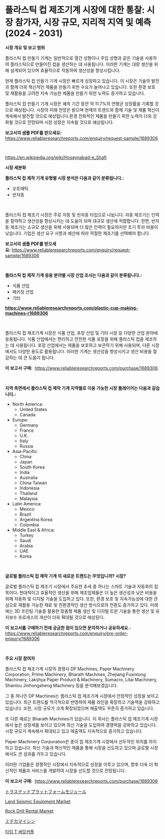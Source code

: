 <p><h1>플라스틱 컵 제조기계 시장에 대한 통찰: 시장 참가자, 시장 규모, 지리적 지역 및 예측 (2024 - 2031)</h1></p><p><strong>시장 개요 및 보고 범위</strong></p>
<p><p>플라스틱 컵 만들기 기계는 일반적으로 열간 성형이나 주입 성형과 같은 기술을 사용하여 플라스틱으로 만들어진 컵을 생산하는 데 사용됩니다. 이러한 기계는 대량 생산을 위해 설계되어 있으며 효율적으로 작동하여 생산성을 향상시킵니다.</p><p>현재 플라스틱 컵 만들기 기계 시장은 빠르게 성장하고 있습니다. 이 시장은 기술의 발전과 함께 더욱 혁신적인 제품을 만들기 위한 수요가 늘어나고 있습니다. 또한 환경 보호 및 재활용을 고려한 지속 가능한 제품을 만들기 위한 노력도 증가하고 있습니다.</p><p>플라스틱 컵 만들기 기계 시장은 예측 기간 동안 약 11.7%의 연평균 성장률을 기록할 것으로 예상됩니다. 시장의 미래 전망은 밝으며 현재의 트렌드와 함께 기술 및 제품 혁신이 계속해서 발전할 것으로 예상됩니다.환경 친화적인 제품을 만들기 위한 노력이 더욱 강화될 것으로 전망되며 시장 성장은 지속될 것으로 예상됩니다.</p></p>
<p><strong>보고서의 샘플 PDF를 받으세요:</strong> <a href="https://www.reliableresearchreports.com/enquiry/request-sample/1689306">https://www.reliableresearchreports.com/enquiry/request-sample/1689306</a></p>
<p>&nbsp;</p>
<p><a href="https://en.wikipedia.org/wiki/Hoseynabad-e_Shafi">https://en.wikipedia.org/wiki/Hoseynabad-e_Shafi</a></p>
<p><strong>시장 세분화</strong></p>
<p><strong>플라스틱 컵 제작 기계 유형별 시장 분석은 다음과 같이 분류됩니다.:</strong></p>
<p><ul><li>오토매틱</li><li>반자동</li></ul></p>
<p>&nbsp;</p>
<p><p>플라스틱 컵 제조기 시장은 주로 자동 및 반자동 타입으로 나뉩니다. 자동 제조기는 인력을 절약하고 생산성을 향상시키는 데 도움이 되며 대규모 생산에 적합합니다. 한편, 반자동 제조기는 소규모 생산을 위해 사용되며 더 많은 인력이 필요하지만 초기 투자 비용이 낮습니다. 기업은 생산 요구 사항과 예산에 따라 적절한 제조기를 선택해야 합니다.</p></p>
<p><strong>보고서의 샘플 PDF를 받으세요:</strong>&nbsp;<a href="https://www.reliableresearchreports.com/enquiry/request-sample/1689306">https://www.reliableresearchreports.com/enquiry/request-sample/1689306</a></p>
<p>&nbsp;</p>
<p><strong> 플라스틱 컵 제작 기계 응용 분야별 시장 산업 조사는 다음과 같이 분류됩니다.:</strong></p>
<p><ul><li>식품 산업</li><li>패키징 산업</li><li>기타</li></ul></p>
<p><strong><a href="https://www.reliableresearchreports.com/plastic-cup-making-machines-r1689306">https://www.reliableresearchreports.com/plastic-cup-making-machines-r1689306</a></strong></p>
<p>&nbsp;</p>
<p><p>플라스틱 컵 제조기계 시장은 식품 산업, 포장 산업 및 기타 시장 등 다양한 산업 분야에 응용됩니다. 식품 산업에서는 편리하고 안전한 식품 포장을 위해 플라스틱 컵을 제조하는 데 사용됩니다. 포장 산업에서는 제품을 보호하고 보관하기 위해 사용되며, 다른 시장에서도 다양한 용도로 활용됩니다. 이러한 기계는 생산성을 향상시키고 생산 비용을 절감하는 데 큰 도움이 됩니다.</p></p>
<p><strong>이 보고서 구매:</strong>&nbsp; <a href="https://www.reliableresearchreports.com/purchase/1689306">https://www.reliableresearchreports.com/purchase/1689306</a></p>
<p>&nbsp;</p>
<p><strong>지역 측면에서 플라스틱 컵 제작 기계 지역별로 이용 가능한 시장 플레이어는 다음과 같습니다.:</strong></p>
<p><ul>
    <li>
        North America:
        <ul>
            <li>United States</li>
            <li>Canada</li>
        </ul>
    </li>
    <li>
        Europe:
        <ul>
            <li>Germany</li>
            <li>France</li>
            <li>U.K.</li>
            <li>Italy</li>
            <li>Russia</li>
        </ul>
    </li>
    <li>
        Asia-Pacific:
        <ul>
            <li>China</li>
            <li>Japan</li>
            <li>South Korea</li>
            <li>India</li>
            <li>Australia</li>
            <li>China Taiwan</li>
            <li>Indonesia</li>
            <li>Thailand</li>
            <li>Malaysia</li>
        </ul>
    </li>
    <li>
        Latin America:
        <ul>
            <li>Mexico</li>
            <li>Brazil</li>
            <li>Argentina Korea</li>
            <li>Colombia</li>
        </ul>
    </li>
    <li>
        Middle East & Africa:
        <ul>
            <li>Turkey</li>
            <li>Saudi</li>
            <li>Arabia</li>
            <li>UAE</li>
            <li>Korea</li>
        </ul>
    </li>
    </ul></p>
<p>&nbsp;</p>
<p><strong>글로벌 플라스틱 컵 제작 기계 의 새로운 트렌드는 무엇입니까? 시장?</strong></p>
<p><p>글로벌 플라스틱 컵 제조기 시장에서 주요한 추세 중 하나는 스마트 기술과 자동화의 접목이다. 현대적이고 효율적인 생산을 위해 제조업체들은 더 높은 생산성과 낮은 비용을 위해 자동화 및 디지털 기술을 도입하고 있다. 또한, 환경 보호 및 지속가능성에 대한 관심으로 재활용 가능한 재료 및 친환경적인 생산 방식으로의 전환도 증가하고 있다. 미래에는 3D 프린팅 기술을 활용한 맞춤형 제품 생산 및 디지털 트윈 기술을 통한 생산 및 유지보수 프로세스의 개선이 더욱 확대될 것으로 예상된다.</p></p>
<p><strong>이 보고서를 구매하기 전에 궁금한 점이 있으면 문의하거나 공유하세요.</strong>- <a href="https://www.reliableresearchreports.com/enquiry/pre-order-enquiry/1689306">https://www.reliableresearchreports.com/enquiry/pre-order-enquiry/1689306</a></p>
<p>&nbsp;</p>
<p><strong>주요 시장 참여자</strong></p>
<p><p>플라스틱 컵 제조기계 시장의 경쟁사 DP Machines, Paper Machinery Corporation, Prime Machinery, Bharath Machines, Zhejiang Fuxinlong Machinery, Lakshya Paper Product & Machinery, Sumacro, Litai Machinery, Shantou Jinhongsheng Machinery 등을 분석해보겠습니다.</p><p>그 중 하나인 DP Machines는 플라스틱 컵 제조기계 시장에서 안정적인 성장을 보이고 있습니다. 최근 트렌드를 적극적으로 반영하여 제품 라인을 확장하고 기술력을 강화하고 있습니다. 또한, 시장 규모가 크게 확장되었으며 매출액도 꾸준히 증가하고 있습니다.</p><p>또 다른 예로는 Bharath Machines가 있습니다. 이 회사는 플라스틱 컵 제조기계 시장에서 높은 성장세를 보이고 있으며 최신 기술을 도입하여 경쟁력을 강화하고 있습니다. 시장 규모가 계속해서 확대되고 있고 매출액도 지속적으로 증가하고 있습니다.</p><p>Paper Machinery Corporation은 종이 컵 제조기계 시장에서 선두적인 위치를 차지하고 있습니다. 최신 기술과 혁신적인 제품을 통해 시장을 선도하고 있으며 글로벌 시장에서도 큰 성과를 거두고 있습니다.</p><p>이러한 기업들은 경쟁적인 시장에서 지속적으로 성장을 이루고 있으며, 향후 더욱 더 혁신적인 제품과 서비스를 개발하여 시장을 선도할 것으로 전망됩니다.</p></p>
<p><strong>이 보고서 구매:</strong>&nbsp;&nbsp;<a href="https://www.reliableresearchreports.com/purchase/1689306">https://www.reliableresearchreports.com/purchase/1689306</a></p>
<p><p><a href="https://medium.com/@mares423/%E4%BF%A1%E9%A0%BC%E3%81%A7%E3%81%8D%E3%82%8B%E3%83%97%E3%83%A9%E3%83%83%E3%83%88%E3%83%95%E3%82%A9%E3%83%BC%E3%83%A0%E3%83%A2%E3%82%B8%E3%83%A5%E3%83%BC%E3%83%AB%E5%B8%82%E5%A0%B4%E3%81%AE%E8%A6%8F%E6%A8%A1-%E3%82%B7%E3%82%A7%E3%82%A2-%E3%83%88%E3%83%AC%E3%83%B3%E3%83%89%E5%88%86%E6%9E%90%E3%83%AC%E3%83%9D%E3%83%BC%E3%83%88-%E8%A3%BD%E5%93%81-led%E3%83%A2%E3%82%B8%E3%83%A5%E3%83%BC%E3%83%AB-%E3%82%BB%E3%82%AD%E3%83%A5%E3%82%A2%E3%83%9E%E3%82%A4%E3%82%AF%E3%83%AD%E3%82%B3%E3%83%B3%E3%83%88%E3%83%AD%E3%83%BC%E3%83%A9-tpm-%E3%81%8A%E3%82%88%E3%81%B3%E3%82%BB%E3%82%B0%E3%83%A1%E3%83%B3%E3%83%88%E4%BA%88%E6%B8%AC-2024%E5%B9%B4%E3%81%8B%E3%82%892031%E5%B9%B4%E3%81%BE%E3%81%A7-1aa5ecf69747">トラステッドプラットフォームモジュール</a></p><p><a href="https://medium.com/@bethelokon998/land-seismic-equipment-market-research-report-market-forecast-and-growth-prospects-with-a-steady-418bff0ed224">Land Seismic Equipment Market</a></p><p><a href="https://github.com/dylanObrien626/Market-Research-Report-List-1/blob/main/rock-drill-rental-market.md">Rock Drill Rental Market</a></p><p><a href="https://github.com/TerrellConn/Market-Research-Report-List-2/blob/main/291288545677.md">ミデカマイシン</a></p><p><a href="https://medium.com/@conradkirrlin76575/t%EC%97%B4%EC%A0%84-%EB%8C%80%EC%88%98%EC%94%A8%EC%9E%A5%EC%B9%98-%EC%8B%9C%EC%9E%A5-%EA%B7%9C%EB%AA%A8%EB%8A%94-%EC%97%B0%ED%8F%89%EA%B7%A0-%EC%84%B1%EC%9E%A5%EB%A5%A0%EC%9D%B4-10-1-%EB%A1%9C-%EC%A6%9D%EA%B0%80%ED%95%98%EA%B3%A0-%EB%B3%B8-%EB%B3%B4%EA%B3%A0%EC%84%9C%EB%8A%94-2024%EB%85%84%EB%B6%80%ED%84%B0-2031%EB%85%84%EA%B9%8C%EC%A7%80-%EC%9C%A0%ED%98%95-%EC%9D%91%EC%9A%A9-%EC%84%B1%EC%9E%A5-%EB%B0%8F-%EC%98%88%EC%B8%A1%EC%97%90-%EB%8C%80%ED%95%9C-%EB%B6%84%EC%84%9D%EC%9D%84-%EB%8B%A4%EB%A3%B9%EB%8B%88%EB%8B%A4-02893b02dcfa">타입 T 써모커플</a></p></p>